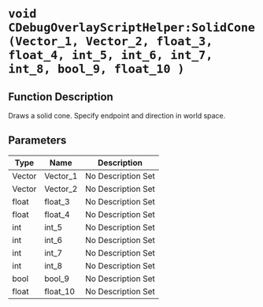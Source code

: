 # `void CDebugOverlayScriptHelper:SolidCone(Vector_1, Vector_2, float_3, float_4, int_5, int_6, int_7, int_8, bool_9, float_10 )`
## Function Description
Draws a solid cone. Specify endpoint and direction in world space.
## Parameters
Type|Name|Description
--|--|--
Vector|Vector_1|No Description Set
Vector|Vector_2|No Description Set
float|float_3|No Description Set
float|float_4|No Description Set
int|int_5|No Description Set
int|int_6|No Description Set
int|int_7|No Description Set
int|int_8|No Description Set
bool|bool_9|No Description Set
float|float_10|No Description Set
